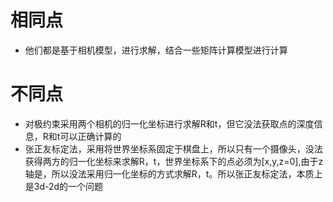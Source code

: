 # 相同点
* 他们都是基于相机模型，进行求解，结合一些矩阵计算模型进行计算
# 不同点
* 对极约束采用两个相机的归一化坐标进行求解R和t，但它没法获取点的深度信息，R和t可以正确计算的
* 张正友标定法，采用将世界坐标系固定于棋盘上，所以只有一个摄像头，没法获得两方的归一化坐标来求解R，t，世界坐标系下的点必须为[x,y,z=0],由于z轴是，所以没法采用归一化坐标的方式求解R，t。所以张正友标定法，本质上是3d-2d的一个问题